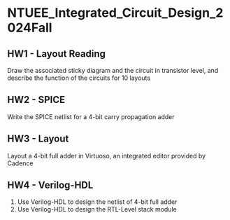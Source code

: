 # NTUEE_Integrated_Circuit_Design_2024Fall
## HW1 - Layout Reading
Draw the associated sticky diagram and the circuit in transistor level, and describe the function of the circuits for 10 layouts

## HW2 - SPICE
Write the SPICE netlist for a 4-bit carry propagation adder

## HW3 - Layout
Layout a 4-bit full adder in Virtuoso, an integrated editor provided by Cadence

## HW4 - Verilog-HDL
1. Use Verilog-HDL to design the netlist of 4-bit full adder
2. Use Verilog-HDL to design the RTL-Level stack module
